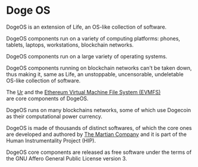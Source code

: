 # Doge OS

DogeOS is an extension of Life, an OS-like collection of software.

DogeOS components run on a variety of computing platforms:
phones, tablets, laptops, workstations, blockchain networks. 

DogeOS components run on a large variety of operating systems.

DogeOS components running on blockchain networks can't
be taken down, thus making it, same as Life, an unstoppable,
uncensorable, undeletable OS-like collection of software.

The [Ur](
  ../ur)
and the [Ethereum Virtual Machine File System (EVMFS)](
  ../evmfs)  
are core components of DogeOS.

DogeOS runs on many blockchains networks, some of which
use Dogecoin as their computational power currency.

DogeOS is made of thousands of distinct softwares,
of which the core ones are developed and authored by
[The Martian Company](
  ..) and it is
part of the Human Instrumentality Project (HIP).

DogeOS core components are released as free software under
the terms of the GNU Affero General Public License version 3.
